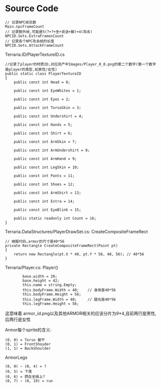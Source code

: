 # 


# Source Code
```
// 记录NPC帧总数
Main.npcFrameCount
// 记录额外帧,可能是5(?+?+坐+说话+躺)+4(攻击)
NPCID.Sets.ExtraFramesCount
// 记录各个NPC攻击帧的长度
NPCID.Sets.AttackFrameCount

```

Terraria.ID/PlayerTextureID.cs
```
//记录了player的材质ID,对应资产中Images/Player_0_0.png的第二个数字(第一个数字是player的类型,如男性/女性)
public static class PlayerTextureID
{
	public const int Head = 0;

	public const int EyeWhites = 1;

	public const int Eyes = 2;

	public const int TorsoSkin = 3;

	public const int Undershirt = 4;

	public const int Hands = 5;

	public const int Shirt = 6;

	public const int ArmSkin = 7;

	public const int ArmUndershirt = 8;

	public const int ArmHand = 9;

	public const int LegSkin = 10;

	public const int Pants = 11;

	public const int Shoes = 12;

	public const int ArmShirt = 13;

	public const int Extra = 14;

	public const int EyeBlink = 15;

	public static readonly int Count = 16;
}
```

Terraria.DataStructures/PlayerDrawSet.cs: CreateCompositeFrameRect
```
// 根据代码,armor的尺寸是40*56
private Rectangle CreateCompositeFrameRect(Point pt)
{
	return new Rectangle(pt.X * 40, pt.Y * 56, 40, 56);	// 40*56
}
```
Terraria/Player.cs: Player()
```
		base.width = 20;
		base.height = 42;
		this.name = string.Empty;
		this.bodyFrame.Width = 40;    // 身体是40*56
		this.bodyFrame.Height = 56;
		this.legFrame.Width = 40;     // 腿也是40*56
		this.legFrame.Height = 56;
```
这意味着 armor_id.png以及其他ARMOR相关的应该分片为9*4,且前两行是男性,后两行是女性


Armor每个sprite的含义:
```
(0, 0) = Torso 躯干
(0, 1) = FrontShouder
(1, 1) = BackShoulder

```

ArmorLegs
```
(0, 0) ~ (0, 4) = ?
(0, 5) = 下落
(0, 6) = 跨在坐骑上?
(0, 7) ~ (0, 19) = run
```
